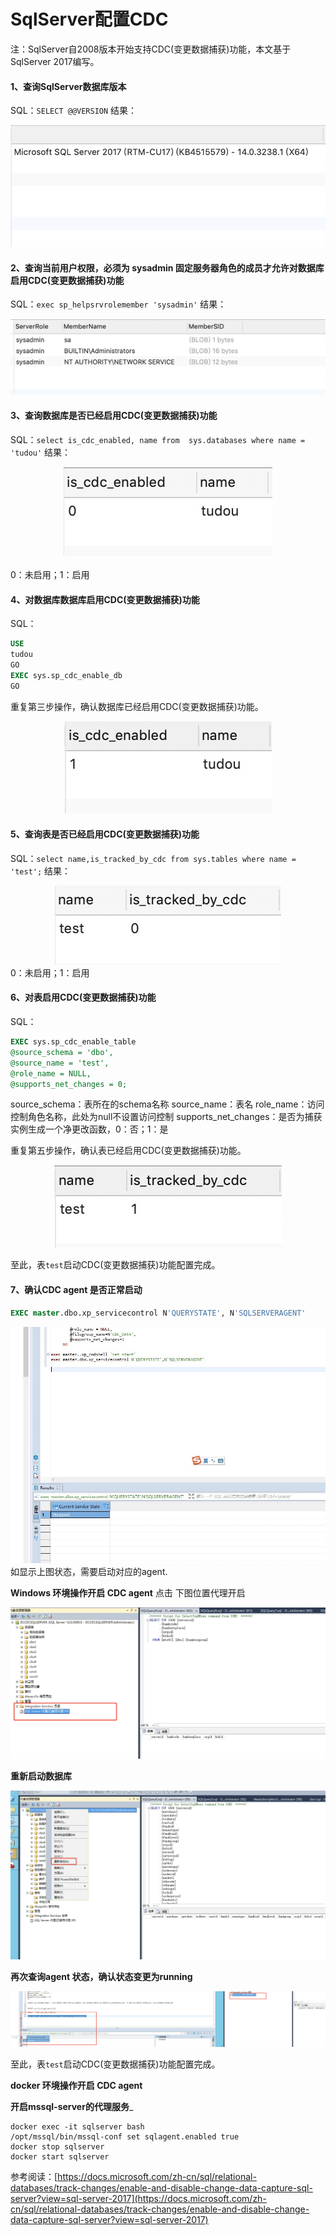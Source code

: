 # SqlServer配置CDC

注：SqlServer自2008版本开始支持CDC(变更数据捕获)功能，本文基于SqlServer 2017编写。

#### 1、查询SqlServer数据库版本

SQL：`SELECT @@VERSION`
结果：
<div align=center>
  <img src="static/img/SqlserverCDC/Sqlserver1.png" />
</div>

#### 2、查询当前用户权限，必须为 sysadmin 固定服务器角色的成员才允许对数据库启用CDC(变更数据捕获)功能

SQL：`exec sp_helpsrvrolemember 'sysadmin'`
结果：
<div align=center>
<img src="static/img/SqlserverCDC/Sqlserver2.png" />
</div>

#### 3、查询数据库是否已经启用CDC(变更数据捕获)功能

SQL：`select is_cdc_enabled, name from  sys.databases where name = 'tudou'`
结果：
<div align=center>
<img src="static/img/SqlserverCDC/Sqlserver3.png" />
</div>
<br/>
0：未启用；1：启用

#### 4、对数据库数据库启用CDC(变更数据捕获)功能

SQL：

```sql
USE
tudou  
GO  
EXEC sys.sp_cdc_enable_db  
GO  
```

重复第三步操作，确认数据库已经启用CDC(变更数据捕获)功能。

<div align=center>
<img src="static/img/SqlserverCDC/Sqlserver4.png"/>
</div>

#### 5、查询表是否已经启用CDC(变更数据捕获)功能

SQL：`select name,is_tracked_by_cdc from sys.tables where name = 'test';`
结果：
<div align=center>
<img src="static/img/SqlserverCDC/Sqlserver5.png" />
</div>
0：未启用；1：启用

#### 6、对表启用CDC(变更数据捕获)功能    

SQL：

```sql
EXEC sys.sp_cdc_enable_table 
@source_schema = 'dbo', 
@source_name = 'test', 
@role_name = NULL, 
@supports_net_changes = 0;
```

source_schema：表所在的schema名称 source_name：表名 role_name：访问控制角色名称，此处为null不设置访问控制
supports_net_changes：是否为捕获实例生成一个净更改函数，0：否；1：是

重复第五步操作，确认表已经启用CDC(变更数据捕获)功能。
<div align=center>
<img src="static/img/SqlserverCDC/Sqlserver6.png" />
</div>

至此，表`test`启动CDC(变更数据捕获)功能配置完成。

#### 7、确认CDC agent 是否正常启动

```sql
EXEC master.dbo.xp_servicecontrol N'QUERYSTATE', N'SQLSERVERAGENT'
```

<div align=center>
<img src="static/img/SqlserverCDC/Sqlserver16.png" />
</div>
如显示上图状态，需要启动对应的agent.

**Windows 环境操作开启 CDC agent**
点击 下图位置代理开启
<div align=center>
<img src="static/img/SqlserverCDC/Sqlserver17.png" />
</div>

**重新启动数据库**
<div align=center>
<img src="static/img/SqlserverCDC/Sqlserver18.png" />
</div>

**再次查询agent 状态，确认状态变更为running**
<div align=center>
<img src="static/img/SqlserverCDC/Sqlserver19.png" />
</div>

至此，表`test`启动CDC(变更数据捕获)功能配置完成。

**docker 环境操作开启 CDC agent**

**开启mssql-server的代理服务**_

```shell
docker exec -it sqlserver bash
/opt/mssql/bin/mssql-conf set sqlagent.enabled true
docker stop sqlserver
docker start sqlserver
```

参考阅读：[https://docs.microsoft.com/zh-cn/sql/relational-databases/track-changes/enable-and-disable-change-data-capture-sql-server?view=sql-server-2017](https://docs.microsoft.com/zh-cn/sql/relational-databases/track-changes/enable-and-disable-change-data-capture-sql-server?view=sql-server-2017)
